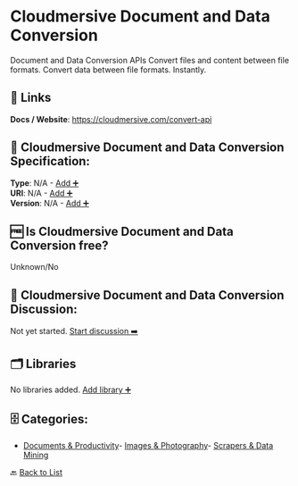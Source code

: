 # Cloudmersive Document and Data Conversion

Document and Data Conversion APIs
Convert files and content between file formats. Convert data between file formats. Instantly.

##  🔗 Links
**Docs / Website**: https://cloudmersive.com/convert-api

## 🧬 Cloudmersive Document and Data Conversion Specification:
**Type**: N/A - [Add ➕](https://github.com/apis-list/apis-list/edit/main/apis/cloudmersive-document-and-data-conversion/cloudmersive-document-and-data-conversion.yaml)  
**URI**: N/A - [Add ➕](https://github.com/apis-list/apis-list/edit/main/apis/cloudmersive-document-and-data-conversion/cloudmersive-document-and-data-conversion.yaml)  
**Version**: N/A - [Add ➕](https://github.com/apis-list/apis-list/edit/main/apis/cloudmersive-document-and-data-conversion/cloudmersive-document-and-data-conversion.yaml)

## 🆓 Is Cloudmersive Document and Data Conversion free?
 Unknown/No 

## 💬 Cloudmersive Document and Data Conversion Discussion:
Not yet started. [Start discussion ➡️](https://github.com/apis-list/apis-list/discussions/new)

## 🗂️ Libraries

No libraries added. [Add library ➕](https://github.com/apis-list/apis-list/edit/main/apis/cloudmersive-document-and-data-conversion/cloudmersive-document-and-data-conversion.yaml)    


## 🗄️ Categories:
- [Documents & Productivity](https://github.com/apis-list/apis-list#documents--productivity-)- [Images & Photography](https://github.com/apis-list/apis-list#images--photography-)- [Scrapers & Data Mining](https://github.com/apis-list/apis-list#scrapers--data-mining-)

🔙  [Back to List](https://github.com/apis-list/apis-list)
